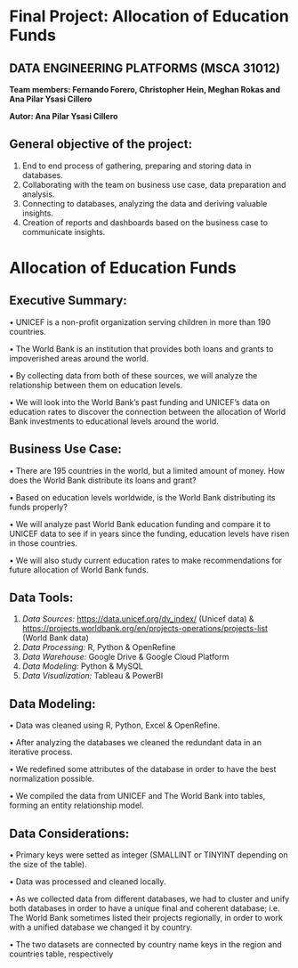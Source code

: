 # Final Project: Allocation of Education Funds

## **DATA ENGINEERING PLATFORMS (MSCA 31012)**
**Team members: Fernando Forero, Christopher Hein, Meghan Rokas and Ana Pilar Ysasi Cillero**

**Autor: Ana Pilar Ysasi Cillero**

## General objective of the project:
1. End to end process of gathering, preparing and storing data in databases.
2. Collaborating with the team on business use case, data preparation and analysis.
3. Connecting to databases, analyzing the data and deriving valuable insights.
4. Creation of reports and dashboards based on the business case to communicate insights.

# Allocation of Education Funds
## Executive Summary:
• UNICEF is a non-profit organization serving children in more than 190 countries.

• The World Bank is an institution that provides both loans and grants to impoverished areas around the world.

• By collecting data from both of these sources, we will analyze the relationship between them on education levels.

• We will look into the World Bank’s past funding and UNICEF’s data on education rates to discover the connection between the allocation of World Bank investments to educational levels around the world.

## Business Use Case:
• There are 195 countries in the world, but a limited amount of money. How does the World Bank distribute its loans and grant? 

• Based on education levels worldwide, is the World Bank distributing its funds properly?

• We will analyze past World Bank education funding and compare it to UNICEF data to see if in years since the funding, education levels have risen in those countries.

• We will also study current education rates to make recommendations for future allocation of World Bank funds.

## Data Tools:
1. *Data Sources:* https://data.unicef.org/dv_index/ (Unicef data) & https://projects.worldbank.org/en/projects-operations/projects-list (World Bank data)
2. *Data Processing:* R, Python & OpenRefine
3. *Data Warehouse:* Google Drive & Google Cloud Platform
4. *Data Modeling:* Python & MySQL
5. *Data Visualization:* Tableau & PowerBI

## Data Modeling:
• Data was cleaned using R, Python, Excel & OpenRefine.

• After analyzing the databases we cleaned the redundant data in an iterative process.

• We redefined some attributes of the database in order to have the best normalization possible.

• We compiled the data from UNICEF and The World Bank into tables, forming an entity relationship model.

## Data Considerations:
• Primary keys were setted as integer (SMALLINT or TINYINT depending on the size of the table).

• Data was processed and cleaned locally.

• As we collected data from different databases, we had to cluster and unify both databases in order to have a unique final and coherent database; i.e. The World Bank sometimes listed their projects regionally, in order to work with a unified database we changed it by country.

• The two datasets are connected by country name keys in the region and countries table, respectively
